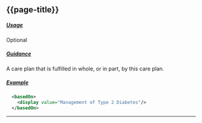 ## {{page-title}}

<h5><ins>Usage</ins></h5>

<span class="mro-circle optional" title="Optional"></span> Optional

<h5><ins>Guidance</ins></h5>

A care plan that is fulfilled in whole, or in part, by this care plan.

<h5><ins>Example</ins></h5>

```xml
  <basedOn> 
    <display value="Management of Type 2 Diabetes"/> 
  </basedOn>
```

---